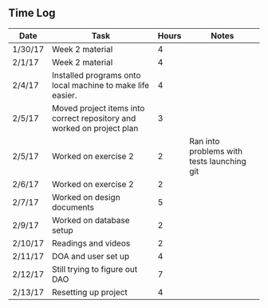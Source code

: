 
## Time Log
| Date | Task | Hours | Notes|
|------|------|-------|------|
| 1/30/17| Week 2 material | 4 | |
| 2/1/17| Week 2 material | 4 | |
|2/4/17 | Installed programs onto local machine to make life easier. | 4 | |
|2/5/17 | Moved project items into correct repository and worked on project plan | 3 ||
|2/5/17 | Worked on exercise 2 | 2 |Ran into problems with tests launching git||
|2/6/17 | Worked on exercise 2 | 2 | | |
|2/7/17 | Worked on design documents | 5 | |
|2/9/17 | Worked on database setup | 2| |
|2/10/17 | Readings and videos | 2 | |
|2/11/17 | DOA and user set up | 4 | |
|2/12/17 | Still trying to figure out DAO | 7 | |
|2/13/17 | Resetting up project | 4 | |
